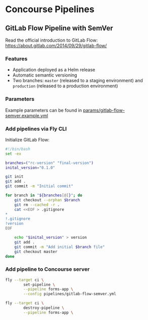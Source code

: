 # Concourse Pipelines

## GitLab Flow Pipeline with SemVer

Read the official introduction to GitLab Flow: <https://about.gitlab.com/2014/09/29/gitlab-flow/>

### Features

- Application deployed as a Helm release
- Automatic semantic versioning
- Two branches: `master` (released to a staging environment) and `production` (released to a production environment)

### Parameters

Example parameters can be found in [params/gitlab-flow-semver.example.yml](/params/gitlab-flow-semver.example.yml)

### Add pipelines via Fly CLI

Initialize GitLab Flow:

```bash
#!/bin/bash
set -ex

branches=("rc-version" "final-version")
inital_version="0.1.0"

git init
git add .
git commit -m "Initial commit"

for branch in "${branches[@]}"; do
    git checkout --orphan $branch
    git rm --cached -r .
    cat <<EOF > .gitignore
*
!.gitignore
!version
EOF

    echo "$inital_version" > version
    git add .
    git commit -m "Add initial $branch file"
    git checkout master
done
```

### Add pipeline to Concourse server

```sh
fly --target ci \
        set-pipeline \
        --pipeline forms-app \
        --config pipelines/gitlab-flow-semver.yml
```

```sh
fly --target ci \
        destroy-pipeline \
        --pipeline forms-app \
```
